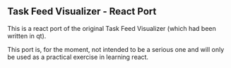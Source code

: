 Task Feed Visualizer - React Port
-------------

This is a react port of the original Task Feed Visualizer (which had been written in qt).

This port is, for the moment, not intended to be a serious one and will only be used as a practical exercise in learning react.
